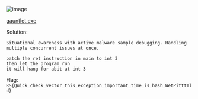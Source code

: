 ![image](https://user-images.githubusercontent.com/63996033/231539896-88b531cf-52ac-4d3d-8da9-d87ccb08d0a3.png)

[gauntlet.exe]()

Solution: 
```
Situational awareness with active malware sample debugging. Handling multiple concurrent issues at once.

patch the ret instruction in main to int 3
then let the program run
it will hang for abit at int 3
```

Flag: `RS{Quick_check_vector_this_exception_important_time_is_hash_WetPitttTld}`
